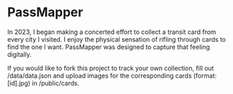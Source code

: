 # PassMapper

In 2023, I began making a concerted effort to collect a transit card from every city I visited. I enjoy the physical sensation of rifling through cards to find the one I want. PassMapper was designed to capture that feeling digitally.

If you would like to fork this project to track your own collection, fill out /data/data.json and upload images for the corresponding cards (format: [id].jpg) in /public/cards.
